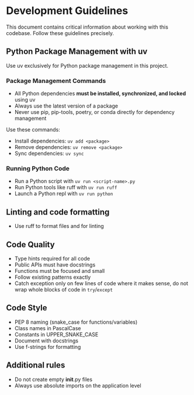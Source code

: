 # Development Guidelines

This document contains critical information about working with this codebase.
Follow these guidelines precisely.

## Python Package Management with uv

Use uv exclusively for Python package management in this project.

### Package Management Commands

-   All Python dependencies **must be installed, synchronized, and locked** using
    uv
-   Always use the latest version of a package
-   Never use pip, pip-tools, poetry, or conda directly for dependency management

Use these commands:

-   Install dependencies: `uv add <package>`
-   Remove dependencies: `uv remove <package>`
-   Sync dependencies: `uv sync`

### Running Python Code

-   Run a Python script with `uv run <script-name>.py`
-   Run Python tools like ruff with `uv run ruff`
-   Launch a Python repl with `uv run python`

## Linting and code formatting

-   Use ruff to format files and for linting

## Code Quality

-   Type hints required for all code
-   Public APIs must have docstrings
-   Functions must be focused and small
-   Follow existing patterns exactly
-   Catch exception only on few lines of code where it makes sense, do not wrap
    whole blocks of code in `try`/`except`

## Code Style

-   PEP 8 naming (snake_case for functions/variables)
-   Class names in PascalCase
-   Constants in UPPER_SNAKE_CASE
-   Document with docstrings
-   Use f-strings for formatting

## Additional rules

-   Do not create empty **init**.py files
-   Always use absolute imports on the application level
